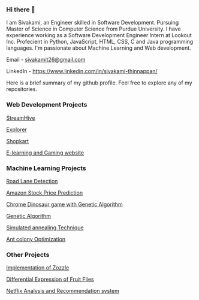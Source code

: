 ### Hi there 👋

I am Sivakami, an Engineer skilled in Software Development. Pursuing Master of Science in Computer Science from Purdue University. I have experience working as a Software Development Engineer Intern at Lookout Inc. Profecient in Python, JavaScript, HTML, CSS, C and Java programming languages. I'm passionate about Machine Learning and Web development. 

Email - sivakamit26@gmail.com

LinkedIn - https://www.linkedin.com/in/sivakami-thinnappan/

Here is a brief summary of my github profile. Feel free to explore any of my repositories.

### Web Development Projects

[StreamHive](https://github.com/sivakamit/StreamHive)

[Explorer](https://github.com/sivakamit/Explorer_app)

[Shopkart](https://github.com/sivakamit/Shopkart)

[E-learning and Gaming website](https://github.com/sivakamit/software_engineering_project)

### Machine Learning Projects

[Road Lane Detection](https://github.com/sivakamit/Road_lane_detection)

[Amazon Stock Price Prediction](https://github.com/sivakamit/Stock_prediction)

[Chrome Dinosaur game with Genetic Algorithm](https://github.com/sivakamit/Chrome-dinosaur-game-with-Genetic-algorithm)

[Genetic Algorithm](https://github.com/sivakamit/Genetic_algorithm_TSP)

[Simulated annealing Technique](https://github.com/sivakamit/simulated_annealing_TSP)

[Ant colony Optimization](https://github.com/sivakamit/Ant_colony_optimization_TSP)

### Other Projects

[Implementation of Zozzle](https://github.com/sivakamit/Implementation_of_Zozzle)

[Differential Expression of Fruit Flies](https://github.com/sivakamit/Differential_Expression_of_Fruit_Flies)

[Netflix Analysis and Recommendation system](https://github.com/sivakamit/Netflix_Analysis_and_Recommendation_system)
<!--
**sivakamit/sivakamit** is a ✨ _special_ ✨ repository because its `README.md` (this file) appears on your GitHub profile.

Here are some ideas to get you started:

- 🔭 I’m currently working on ...
- 🌱 I’m currently learning ...
- 👯 I’m looking to collaborate on ...
- 🤔 I’m looking for help with ...
- 💬 Ask me about ...
- 📫 How to reach me: ...
- 😄 Pronouns: ...
- ⚡ Fun fact: ...
-->
